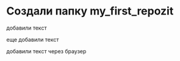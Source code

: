 ﻿# Cоздали папку my_first_repozit

добавили текст 

еще добавили текст

добавили текст через браузер
